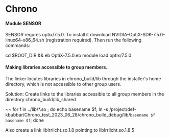 # Chrono
#### Module SENSOR 
SENSOR requres optix/7.5.0. To install it download NVIDIA-OptiX-SDK-7.5.0-linux64-x86_64.sh (registration required). Then run the following commands: 

cd $ROOT_DIR && eb OptiX-7.5.0.eb
module load optix/7.5.0

#### Making libraries accessible to group members.

The linker locates libraries in chrono_build/lib through the installer's home directory, which is not accessible to other group users.

Solution:
Create links to the libraries accessible to all group members in the directory chrono_build/lib_shared

~~
for f in ../lib/*.so ; do echo basename $f; ln -s  /project/def-kbubbar/Chrono_test_2023_06_28/chrono_build_debug/lib/`basename $f` `basename $f`; done

Also create a link libIrrlicht.so.1.8 pointing to libIrrlicht.so.1.8.5
~~~


